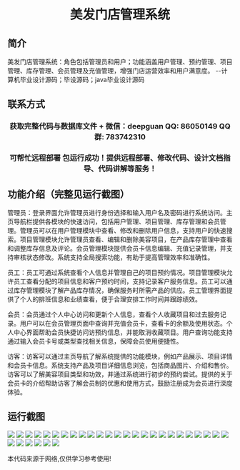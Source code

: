 <p><h1 align="center">美发门店管理系统</h1></p>

## 简介
美发门店管理系统：角色包括管理员和用户；功能涵盖用户管理、预约管理、项目管理、库存管理、会员管理及充值管理，增强门店运营效率和用户满意度。    --计算机毕业设计源码；毕设源码；java毕业设计源码


## 联系方式
<p><h3 align="center">获取完整代码与数据库文件 + 微信：deepguan QQ: 86050149 QQ群: 783742310</h3></p>
<p><h3 align="center">可帮忙远程部署 包运行成功！提供远程部署、修改代码、设计文档指导、代码讲解等服务！</h3></p>

## 功能介绍（完整见运行截图）
管理员：登录界面允许管理员进行身份选择和输入用户名及密码进行系统访问。主页导航栏提供各模块的快速访问，包括用户管理、项目管理、库存管理和会员管理。管理员可以在用户管理模块中查看、修改和删除用户信息，支持用户的快速搜索。项目管理模块允许管理员查看、编辑和删除美容项目，在产品库存管理中查看和调整库存信息及评论。会员管理模块提供会员卡信息编辑、充值记录管理，并支持审核状态修改。系统支持全局搜索功能，有助于提高管理效率和准确性。

员工：员工可通过系统查看个人信息并管理自己的项目预约情况。项目管理模块允许员工查看分配的项目信息和客户预约时间，支持记录客户服务信息。员工可以通过库存管理模块了解产品库存情况，确保服务时所需产品的供应。员工管理界面提供了个人的排班信息和业绩查看，便于合理安排工作时间并跟踪绩效。

会员：会员通过个人中心访问和更新个人信息，查看个人收藏项目和过去服务记录。用户可以在会员管理页面中查询并充值会员卡，查看卡的余额及使用状态。个人中心界面帮助会员快捷访问访预约信息，并能取消收藏项目。用户查询功能支持通过输入会员卡号或类型查找相关信息，保障会员使用便捷性。

访客：访客可以通过主页导航了解系统提供的功能模块，例如产品展示、项目详情和会员卡信息。系统支持产品及项目详细信息浏览，包括商品图片、介绍和售价。访客可以了解美容项目类型和功效，并通过系统进行初步的预约尝试。提供的关于会员卡的介绍帮助访客了解会员制的优惠和使用方式，鼓励注册成为会员进行深度体验。


## 运行截图
![](img/001.jpg)
![](img/002.jpg)
![](img/003.jpg)
![](img/004.jpg)
![](img/005.jpg)
![](img/006.jpg)
![](img/007.jpg)
![](img/008.jpg)
![](img/009.jpg)
![](img/010.jpg)
![](img/011.jpg)
![](img/012.jpg)
![](img/013.jpg)
![](img/014.jpg)
![](img/015.jpg)
![](img/016.jpg)
![](img/017.jpg)
![](img/018.jpg)
![](img/019.jpg)
![](img/020.jpg)
![](img/021.jpg)
![](img/022.jpg)
![](img/023.jpg)
![](img/024.jpg)
![](img/025.jpg)
![](img/026.jpg)
![](img/027.jpg)
![](img/028.jpg)
![](img/029.jpg)
![](img/030.jpg)
![](img/031.jpg)

<p>本代码来源于网络,仅供学习参考使用!</p>

